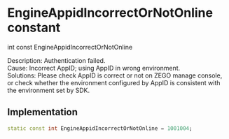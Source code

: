 


# EngineAppidIncorrectOrNotOnline constant







int const EngineAppidIncorrectOrNotOnline
  




<p>Description: Authentication failed. <br>Cause: Incorrect AppID; using AppID in wrong environment. <br>Solutions: Please check AppID is correct or not on ZEGO manage console, or check whether the environment configured by AppID is consistent with the environment set by SDK.</p>



## Implementation

```dart
static const int EngineAppidIncorrectOrNotOnline = 1001004;
```







